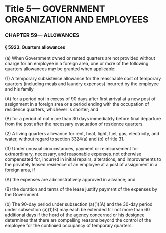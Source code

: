 
# Title 5— GOVERNMENT ORGANIZATION AND EMPLOYEES
### CHAPTER 59— ALLOWANCES
#### § 5923. Quarters allowances

(a) When Government owned or rented quarters are not provided without charge for an employee in a foreign area, one or more of the following quarters allowances may be granted when applicable:

(1) A temporary subsistence allowance for the reasonable cost of temporary quarters (including meals and laundry expenses) incurred by the employee and his family

(A) for a period not in excess of 90 days after first arrival at a new post of assignment in a foreign area or a period ending with the occupation of residence quarters, whichever is shorter; and

(B) for a period of not more than 30 days immediately before final departure from the post after the necessary evacuation of residence quarters.

(2) A living quarters allowance for rent, heat, light, fuel, gas, electricity, and water, without regard to section 3324(a) and (b) of title 31.

(3) Under unusual circumstances, payment or reimbursement for extraordinary, necessary, and reasonable expenses, not otherwise compensated for, incurred in initial repairs, alterations, and improvements to the privately leased residence of an employee at a post of assignment in a foreign area, if

(A) the expenses are administratively approved in advance; and

(B) the duration and terms of the lease justify payment of the expenses by the Government.

(b) The 90-day period under subsection (a)(1)(A) and the 30-day period under subsection (a)(1)(B) may each be extended for not more than 60 additional days if the head of the agency concerned or his designee determines that there are compelling reasons beyond the control of the employee for the continued occupancy of temporary quarters.

